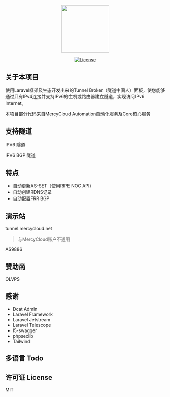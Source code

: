 <p align="center"><a href="https://mercycloud.com" target="_blank"><img src="https://console.mercycloud.com/assets/images/logo/logo.png" width="150"></a></p>

<p align="center">
<a href="https://packagist.org/packages/laravel/framework"><img src="https://img.shields.io/packagist/l/laravel/framework" alt="License"></a>
</p>

## 关于本项目 

使用Laravel框架及生态开发出来的Tunnel Broker（隧道中间人）面板，使您能够通过只有IPv4连接并支持IPv6的主机或路由器建立隧道，实现访问IPv6 Internet。



本项目部分代码来自MercyCloud Automation自动化服务及Core核心服务

## 支持隧道

IPV6 隧道

IPV6 BGP 隧道



## 特点

* 自动更新AS-SET（使用RIPE NOC API）
* 自动创建RDNS记录
* 自动配置FRR BGP



## 演示站

tunnel.mercycloud.net

> 与MercyCloud账户不通用

AS9886



## 赞助商

OLVPS



## 感谢

* Dcat Admin
* Laravel Framework
* Laravel Jetstream
* Laravel Telescope
* l5-swagger
* phpseclib
* Tailwind



## 多语言 Todo



## 许可证 License

MIT

